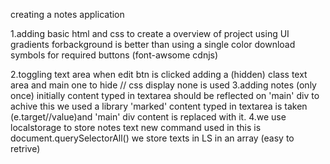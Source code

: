 creating a notes application

1.adding basic html and css to create a overview of project
    using UI gradients forbackground is better than using a single color
    download symbols for required buttons (font-awsome cdnjs)

2.toggling text area when edit btn is clicked
        adding a (hidden) class text area and main one
        to hide // css display none is used
3.adding notes (only once) initially
    content typed in textarea should be reflected on 'main' div
    to achive this we used a library 'marked'
    content typed in textarea is taken (e.target//value)and
    'main' div content is replaced with it.
4.we use localstorage to store notes text
    new command used in this is  document.querySelectorAll()
    we store texts in LS in an array (easy to retrive)